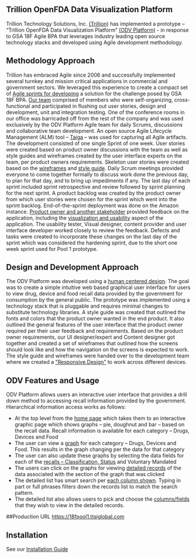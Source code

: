 ## Trillion OpenFDA Data Visualization Platform

Trillion Technology Solutions, Inc. [(Trillion)](http://www.ttsiglobal.com) has implemented a prototype – “Trillion OpenFDA Data Visualization Platform” [(ODV Platform)](https://18fpool1.ttsiglobal.com) - in response to GSA 18F Agile BPA that leverages industry leading open source technology stacks and developed using Agile development methodology.

## Methodology Approach
Trillion has embraced Agile since 2006 and successfully implemented several turnkey and mission critical applications in commercial and government sectors. We leveraged this experience to create a compact set of [Agile sprints for developing](https://github.com/trillion1-repos/18fpool1/blob/master/doc/DesignPoolEvidenceForQuestion2.jpg) a solution for the challenge posed by GSA 18F BPA. [Our team](https://github.com/trillion1-repos/18fpool1/blob/master/doc/WorkingSessions.pdf) comprised of members who were self-organizing, cross-functional and participated in flushing out user stories, design and development, unit and integration testing. One of the conference rooms in our office was barricaded off from the rest of the company and was used exclusively by the ODV Platform Agile team for daily Scrums, discussions and collaborative team development.  An open source Agile Lifecycle Management (ALM) tool – [Taiga](https://github.com/trillion1-repos/18fpool1/blob/master/doc/Pool1DesignTeamBacklogIssues.pdf) – was used for capturing all Agile artifacts.
The development consisted of one single Sprint of one week.  User stories were created based on product owner discussions with the team as well as style guides and wireframes created by the user interface experts on the team, per product owners requirements.  Skeleton user stories were created based on the [wireframes](https://github.com/trillion1-repos/18fpool1/blob/master/doc/18F_Pool1_Wireframes.pdf) and [style guide](https://github.com/trillion1-repos/18fpool1/blob/master/doc/StyleGuide.pdf). Daily Scrum meetings provided everyone to come together formally to discuss work done the previous day, to plan for that day, and to bring up impediments if any. The last day of each sprint included sprint retrospective and review followed by sprint planning for the next sprint. A product backlog was created by the product owner from which user stories were chosen for the sprint which went into the sprint backlog.
End-of-the-sprint deployment was done on the Amazon instance.  [Product owner and another stakeholder](https://github.com/trillion1-repos/18fpool1/blob/master/doc/18fpool1_product_feedback.pdf) provided feedback on the application, including the [visualization and usability](https://github.com/trillion1-repos/18fpool1/blob/master/doc/EndUserTesting.png) aspect of the application.  The usability tester, Visual designer, content provider and user interface developer worked closely to review the feedback.  Defects and tasks were created to incorporate these changes on the last day of the sprint which was considered the hardening sprint, due to the short one week sprint used for Pool 1 prototype.  

## Design and Development Approach
The ODV Platform was developed using a [human centered design](https://github.com/trillion1-repos/18fpool1/blob/master/doc/WorkingSessions.pdf).  The goal was to create a simple intuitive web based graphical user interface for users to view drug, device and food recall data provided by the government for consumption by the general public.  The prototype was implemented using a technology stack that is pluggable and requires minimal changes to substitute technology libraries.  A style guide was created that outlined the fonts and colors that the product owner wanted in the end product.  It also outlined the general features of the user interface that the product owner required per their user feedback and requirements.  Based on the product owner requirements, our UI designer/expert and Content designer got together and created a set of wireframes that outlined how the screens should look like and how the navigation on the screens is expected to work.  The style guide and wireframes were handed over to the development team where we created a ["Responsive Design"](https://github.com/trillion1-repos/18fpool1/blob/master/doc/TwoDeviceRequirement.pdf) to work across different devices.

## ODV Features and Usage
ODV Platform allows users an interactive user interface that provides a drill down method to accessing recall information provided by the government. Hierarchical information access works as follows:
*	At the top level from the [home page](https://github.com/trillion1-repos/18fpool1/blob/master/doc/HomePage.png) which takes them to an interactive graphic page which shows graphs – pie, doughnut and bar – based on the recall data.  Recall information is available for each category – Drugs, Devices and Food
* The user can view a [graph](https://github.com/trillion1-repos/18fpool1/blob/master/doc/Page1.png) for each category – Drugs, Devices and Food.  This results in the graph changing per the data for that category
*	The user can also update these graphs by selecting the data fields for each of the [recalls – Classification, Status](https://github.com/trillion1-repos/18fpool1/blob/master/doc/Page2.png) and Voluntary Mandated
*	The users can click on the graphs for viewing [detailed records](https://github.com/trillion1-repos/18fpool1/blob/master/doc/Page3.png) of the data associated with the section of the graph that was clicked
*	The detailed list has smart search per [each column shown](https://github.com/trillion1-repos/18fpool1/blob/master/doc/SearchPage.png).  Typing in part or full phrases filters down the records list to match the search pattern.
*	The detailed list also allows users to pick and choose the [columns/fields](https://github.com/trillion1-repos/18fpool1/blob/master/doc/SmartSearch.png) that they wish to view in the detailed records.

##Production URL
https://18fpool1.ttsiglobal.com

## Installation
See our [Installation Guide](INSTALL.md)
